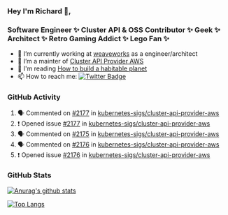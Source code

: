### Hey I'm Richard 👋, 

<h3 align="left">Software Engineer ✨ Cluster API & OSS Contributor ✨ Geek ✨ Architect ✨ Retro Gaming Addict ✨ Lego Fan ✨</h3>

- 🔭 I’m currently working at [weaveworks](https://github.com/weaveworks) as a engineer/architect
- 👯 I’m a mainter of [Cluster API Provider AWS](https://github.com/kubernetes-sigs/cluster-api-provider-aws)
- 💬 I'm reading [How to build a habitable planet](https://www.amazon.co.uk/How-Build-Habitable-Planet-Humankind/dp/0691140065)
- 📫 How to reach me: [![Twitter Badge](https://img.shields.io/badge/-@fruit_case-00acee?style=flat&logo=Twitter&logoColor=white)](https://twitter.com/intent/follow?screen_name=fruit_case "Follow on Twitter")

### GitHub Activity 

<!--START_SECTION:activity-->
1. 🗣 Commented on [#2177](https://github.com/kubernetes-sigs/cluster-api-provider-aws/issues/2177) in [kubernetes-sigs/cluster-api-provider-aws](https://github.com/kubernetes-sigs/cluster-api-provider-aws)
2. ❗️ Opened issue [#2177](https://github.com/kubernetes-sigs/cluster-api-provider-aws/issues/2177) in [kubernetes-sigs/cluster-api-provider-aws](https://github.com/kubernetes-sigs/cluster-api-provider-aws)
3. 🗣 Commented on [#2175](https://github.com/kubernetes-sigs/cluster-api-provider-aws/issues/2175) in [kubernetes-sigs/cluster-api-provider-aws](https://github.com/kubernetes-sigs/cluster-api-provider-aws)
4. 🗣 Commented on [#2176](https://github.com/kubernetes-sigs/cluster-api-provider-aws/issues/2176) in [kubernetes-sigs/cluster-api-provider-aws](https://github.com/kubernetes-sigs/cluster-api-provider-aws)
5. ❗️ Opened issue [#2176](https://github.com/kubernetes-sigs/cluster-api-provider-aws/issues/2176) in [kubernetes-sigs/cluster-api-provider-aws](https://github.com/kubernetes-sigs/cluster-api-provider-aws)
<!--END_SECTION:activity-->

### GitHub Stats

[![Anurag's github stats](https://github-readme-stats.vercel.app/api?username=richardcase&count_private=true&show_icons=true)](https://github.com/anuraghazra/github-readme-stats)

[![Top Langs](https://github-readme-stats.vercel.app/api/top-langs/?username=richardcase&hide=html&layout=compact)](https://github.com/anuraghazra/github-readme-stats)
